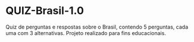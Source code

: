 # QUIZ-Brasil-1.0
Quiz de perguntas e respostas sobre o Brasil, contendo 5 perguntas, cada uma com 3 alternativas. Projeto realizado para fins educacionais.
